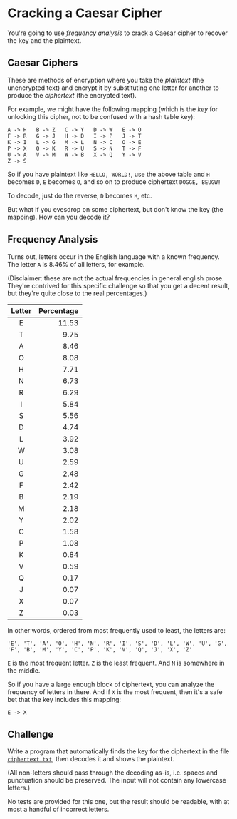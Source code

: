 # Cracking a Caesar Cipher

You're going to use _frequency analysis_ to crack a Caesar cipher to
recover the key and the plaintext.

## Caesar Ciphers

These are methods of encryption where you take the _plaintext_ (the
unencrypted text) and encrypt it by substituting one letter for another
to produce the _ciphertext_ (the encrypted text).

For example, we might have the following mapping (which is the _key_ for
unlocking this cipher, not to be confused with a hash table key):

```
A -> H   B -> Z   C -> Y   D -> W   E -> O
F -> R   G -> J   H -> D   I -> P   J -> T
K -> I   L -> G   M -> L   N -> C   O -> E
P -> X   Q -> K   R -> U   S -> N   T -> F
U -> A   V -> M   W -> B   X -> Q   Y -> V
Z -> S
```

So if you have plaintext like `HELLO, WORLD!`, use the above table and
`H` becomes `D`, `E` becomes `O`, and so on to produce ciphertext
`DOGGE, BEUGW!`

To decode, just do the reverse, `D` becomes `H`, etc.

But what if you evesdrop on some ciphertext, but don't know the key (the
mapping). How can you decode it?

## Frequency Analysis

Turns out, letters occur in the English language with a known frequency.
The letter `A` is 8.46% of all letters, for example.

(Disclaimer: these are not the actual frequencies in general english
prose. They're contrived for this specific challenge so that you get a
decent result, but they're quite close to the real percentages.)

| Letter | Percentage |
|:------:|-----------:|
|   E    |    11.53   |
|   T    |     9.75   |
|   A    |     8.46   |
|   O    |     8.08   |
|   H    |     7.71   |
|   N    |     6.73   |
|   R    |     6.29   |
|   I    |     5.84   |
|   S    |     5.56   |
|   D    |     4.74   |
|   L    |     3.92   |
|   W    |     3.08   |
|   U    |     2.59   |
|   G    |     2.48   |
|   F    |     2.42   |
|   B    |     2.19   |
|   M    |     2.18   |
|   Y    |     2.02   |
|   C    |     1.58   |
|   P    |     1.08   |
|   K    |     0.84   |
|   V    |     0.59   |
|   Q    |     0.17   |
|   J    |     0.07   |
|   X    |     0.07   |
|   Z    |     0.03   |

In other words, ordered from most frequently used to least, the letters
are:

```
'E', 'T', 'A', 'O', 'H', 'N', 'R', 'I', 'S', 'D', 'L', 'W', 'U', 'G', 'F', 'B', 'M', 'Y', 'C', 'P', 'K', 'V', 'Q', 'J', 'X', 'Z'
```

`E` is the most frequent letter. `Z` is the least frequent. And `M` is
somewhere in the middle.

So if you have a large enough block of ciphertext, you can analyze the
frequency of letters in there. And if `X` is the most frequent, then
it's a safe bet that the key includes this mapping:

```
E -> X
```

## Challenge

Write a program that automatically finds the key for the ciphertext in
the file [`ciphertext.txt`](ciphertext.txt), then decodes it and shows
the plaintext.

(All non-letters should pass through the decoding as-is, i.e. spaces and
punctuation should be preserved. The input will not contain any
lowercase letters.)

No tests are provided for this one, but the result should be readable,
with at most a handful of incorrect letters.